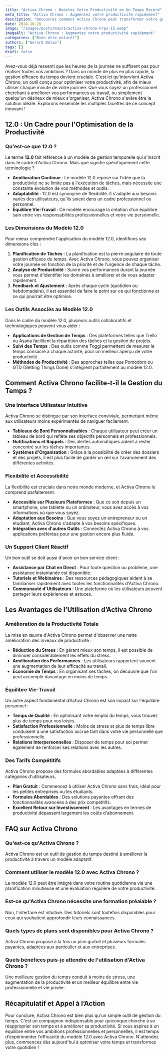 ```yaml
---
title: "Activa Chrono : Boostez Votre Productivité en Un Temps Record"
meta_title: "Activa Chrono : Augmentez votre productivité rapidement"
description: "Découvrez comment Activa Chrono peut transformer votre gestion du temps et booster votre productivité de manière efficace et rapide."
date: 2024-10-28
image: "/images/posts/mass1/activa-chrono-hrps-15.webp"
imageAlt: "Activa Chrono : Augmentez votre productivité rapidement"
categories: ["Bien-etre naturel"]
authors: ["Gerard Delao"]
tags: []
draft: false
---
```


Avez-vous déjà ressenti que les heures de la journée ne suffisent pas pour réaliser toutes vos ambitions ? Dans un monde de plus en plus rapide, la gestion efficace du temps devient cruciale. C'est ici qu'intervient Activa Chrono, un outil conçu pour optimiser votre productivité, afin de mieux utiliser chaque minute de votre journée. Que vous soyez un professionnel cherchant à améliorer vos performances au travail, ou simplement quelqu'un désireux de mieux s'organiser, Activa Chrono s'avère être la solution idéale. Explorons ensemble les multiples facettes de ce concept innovant !

## 12.0 : Un Cadre pour l'Optimisation de la Productivité

### Qu'est-ce que 12.0 ?

Le terme **12.0** fait référence à un modèle de gestion temporelle qui s'inscrit dans le cadre d'Activa Chrono. Mais que signifie spécifiquement cette terminologie ? 

- **Amélioration Continue** : Le modèle 12.0 repose sur l'idée que la productivité ne se limite pas à l'exécution de tâches, mais nécessite une constante évolution de vos méthodes et outils.
- **Adaptabilité** : 12.0 est synonyme de flexibilité. Il s'adapte aux besoins variés des utilisateurs, qu'ils soient dans un cadre professionnel ou personnel.
- **Équilibre Vie-Travail** : Ce modèle encourage la création d'un équilibre sain entre vos responsabilités professionnelles et votre vie personnelle.

### Les Dimensions du Modèle 12.0

Pour mieux comprendre l'application du modèle 12.0, identifions ses dimensions clés :

1. **Planification de Tâches** : La planification est la pierre angulaire de toute gestion efficace du temps. Avec Activa Chrono, vous pouvez organiser votre journée en fonction de la priorité et de l'urgence de chaque tâche.
2. **Analyse de Productivité** : Suivre vos performances durant la journée vous permet d'identifier les domaines à améliorer et de vous adapter rapidement.
3. **Feedback et Ajustement** : Après chaque cycle (quotidien ou hebdomadaire), il est essentiel de faire le point sur ce qui fonctionne et ce qui pourrait être optimisé.

### Les Outils Associés au Modèle 12.0

Dans le cadre du modèle 12.0, plusieurs outils collaboratifs et technologiques peuvent vous aider :

- **Applications de Gestion de Temps** : Des plateformes telles que Trello ou Asana facilitent la répartition des tâches et la gestion de projets.
- **Suivi des Temps** : Des outils comme Toggl permettent de mesurer le temps consacré à chaque activité, pour un meilleur aperçu de votre productivité.
- **Méthodes de Productivité** : Des approches telles que Pomodoro ou GTD (Getting Things Done) s'intègrent parfaitement au modèle 12.0.

## Comment Activa Chrono facilite-t-il la Gestion du Temps ?

### Une Interface Utilisateur Intuitive

Activa Chrono se distingue par son interface conviviale, permettant même aux utilisateurs moins expérimentés de naviguer facilement.

- **Tableaux de Bord Personnalisables** : Chaque utilisateur peut créer un tableau de bord qui reflète ses objectifs personnels et professionnels.
- **Notifications et Rappels** : Des alertes automatiques aident à rester concentré sur les tâches importantes.
- **Systèmes d'Organisation** : Grâce à la possibilité de créer des dossiers et des projets, il est plus facile de garder un œil sur l'avancement des différentes activités.

### Flexibilité et Accessibilité

La flexibilité est cruciale dans notre monde moderne, et Activa Chrono le comprend parfaitement.

- **Accessible sur Plusieurs Plateformes** : Que ce soit depuis un smartphone, une tablette ou un ordinateur, vous avez accès à vos informations où que vous soyez.
- **Adaptation aux Besoins** : Que vous soyez un entrepreneur ou un étudiant, Activa Chrono s'adapte à vos besoins spécifiques.
- **Intégration avec d'autres Outils** : Connectez Activa Chrono à vos applications préférées pour une gestion encore plus fluide.

### Un Support Client Réactif

Un bon outil se doit aussi d'avoir un bon service client :

- **Assistance par Chat en Direct** : Pour toute question ou problème, une assistance instantanée est disponible.
- **Tutoriels et Webinaires** : Des ressources pédagogiques aident à se familiariser rapidement avec toutes les fonctionnalités d'Activa Chrono.
- **Communauté d'Utilisateurs** : Une plateforme où les utilisateurs peuvent partager leurs expériences et astuces.

## Les Avantages de l’Utilisation d’Activa Chrono

### Amélioration de la Productivité Totale

La mise en œuvre d'Activa Chrono permet d'observer une nette amélioration des niveaux de productivité :

- **Réduction du Stress** : En gérant mieux son temps, il est possible de diminuer considérablement les effets du stress.
- **Amélioration des Performances** : Les utilisateurs rapportent souvent une augmentation de leur efficacité au travail.
- **Économie de Temps** : En organisant ses tâches, on découvre que l'on peut accomplir davantage en moins de temps.

### Équilibre Vie-Travail

Un autre aspect fondamental d’Activa Chrono est son impact sur l'équilibre personnel :

- **Temps de Qualité** : En optimisant votre emploi du temps, vous trouvez plus de temps pour vos loisirs.
- **Satisfaction Professionnelle** : Moins de stress et plus de temps libre conduisent à une satisfaction accrue tant dans votre vie personnelle que professionnelle.
- **Relations Interpersonnelles** : Disposer de temps pour soi permet également de renforcer ses relations avec les autres.

### Des Tarifs Compétitifs

Activa Chrono propose des formules abordables adaptées à différentes catégories d'utilisateurs.

- **Plan Gratuit** : Commencez à utiliser Activa Chrono sans frais, idéal pour les petites entreprises ou les étudiants.
- **Formules Abordables** : Des solutions payantes offrant des fonctionnalités avancées à des prix compétitifs.
- **Excellent Retour sur Investissement** : Les avantages en termes de productivité dépassent largement les coûts d'abonnement.

## FAQ sur Activa Chrono

### Qu'est-ce qu'Activa Chrono ?

Activa Chrono est un outil de gestion du temps destiné à améliorer la productivité à travers un modèle adaptatif.

### Comment utiliser le modèle 12.0 avec Activa Chrono ?

Le modèle 12.0 peut être intégré dans votre routine quotidienne via une planification minutieuse et une évaluation régulière de votre productivité.

### Est-ce qu'Activa Chrono nécessite une formation préalable ?

Non, l'interface est intuitive. Des tutoriels sont toutefois disponibles pour ceux qui souhaitent approfondir leurs connaissances.

### Quels types de plans sont disponibles pour Activa Chrono ?

Activa Chrono propose à la fois un plan gratuit et plusieurs formules payantes, adaptées aux particulier et aux entreprises.

### Quels bénéfices puis-je attendre de l'utilisation d'Activa Chrono ?

Une meilleure gestion du temps conduit à moins de stress, une augmentation de la productivité et un meilleur équilibre entre vie professionnelle et vie privée.

## Récapitulatif et Appel à l’Action

Pour conclure, Activa Chrono est bien plus qu'un simple outil de gestion du temps. C'est un compagnon indispensable pour quiconque cherche à se réapproprier son temps et à améliorer sa productivité. Si vous aspirez à un équilibre entre vos ambitions professionnelles et personnelles, il est temps d'expérimenter l'efficacité du modèle 12.0 avec Activa Chrono. N'attendez plus, commencez dès aujourd'hui à optimiser votre temps et transformez votre quotidien !

